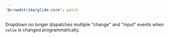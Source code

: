 ```yaml
---
'@crowdstrike/glide-core': patch
---
```


Dropdown no longer dispatches multiple "change" and "input" events when `value` is changed programmatically.
